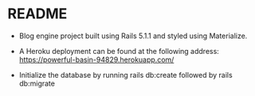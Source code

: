 # README


* Blog engine project built using Rails 5.1.1 and styled using Materialize.

* A Heroku deployment can be found at the following address: https://powerful-basin-94829.herokuapp.com/

* Initialize the database by running rails db:create followed by rails db:migrate
